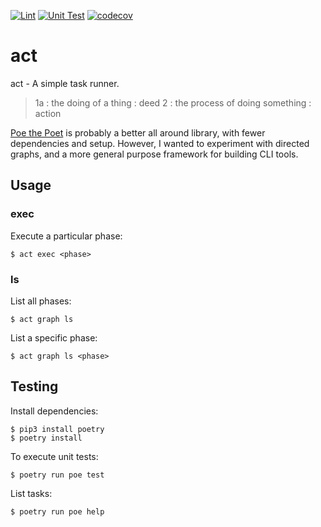 [![Lint](https://github.com/retr0h/act/actions/workflows/lint.yml/badge.svg)](https://github.com/retr0h/act/actions/workflows/lint.yml)
[![Unit Test](https://github.com/retr0h/act/actions/workflows/unit.yml/badge.svg)](https://github.com/retr0h/act/actions/workflows/unit.yml)
[![codecov](https://codecov.io/gh/retr0h/act/branch/main/graph/badge.svg?token=BLPDRRJCUK)](https://codecov.io/gh/retr0h/act)

# act

act - A simple task runner.

> 1a : the doing of a thing : deed
> 2 : the process of doing something : action

[Poe the Poet][] is probably a better all around library,
with fewer dependencies and setup.  However, I wanted to
experiment with directed graphs, and a more general
purpose framework for building CLI tools.

[Poe the Poet]: https://github.com/nat-n/poethepoet

## Usage

### exec

Execute a particular phase:

    $ act exec <phase>

### ls

List all phases:

    $ act graph ls

List a specific phase:

    $ act graph ls <phase>

## Testing

Install dependencies:

    $ pip3 install poetry
    $ poetry install

To execute unit tests:

    $ poetry run poe test

List tasks:

    $ poetry run poe help
